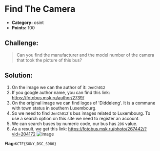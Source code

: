 # Find The Camera

- **Category:** osint
- **Points:** 100

## Challenge:

> Can you find the manufacturer and the model number of the camera that took the picture of this bus?

## Solution:

1. On the image we can the author of it: `JenCh012`
2. If you google author name, you can find this link: https://fotobus.msk.ru/author/2739/
3. On the original image we can find logos of 'Diddeleng'. It is a commune with town status in southern Luxembourg.
4. So we need to find `JenCh012`'s bus images related to Luxembourg. To use a search option on this site we need to register an account.
5. We can search buses by numeric code, our bus has `206` value. 
6. As a result, we get this link: https://fotobus.msk.ru/photo/267442/?vid=204172
![image](https://user-images.githubusercontent.com/74129817/150630213-7c4ed4ae-88d3-47a4-af7c-63c71f7236f1.png)

**Flag:**`KCTF{SONY_DSC_S980}`

